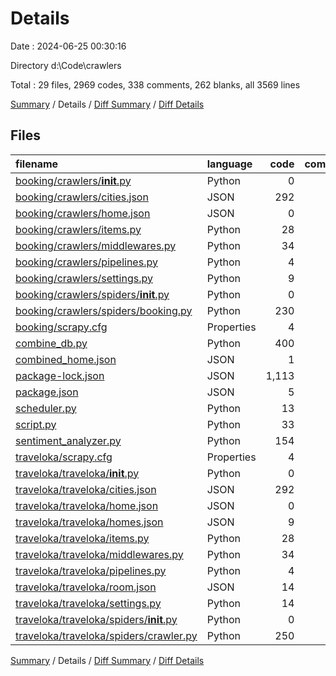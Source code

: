 # Details

Date : 2024-06-25 00:30:16

Directory d:\\Code\\crawlers

Total : 29 files,  2969 codes, 338 comments, 262 blanks, all 3569 lines

[Summary](results.md) / Details / [Diff Summary](diff.md) / [Diff Details](diff-details.md)

## Files
| filename | language | code | comment | blank | total |
| :--- | :--- | ---: | ---: | ---: | ---: |
| [booking/crawlers/__init__.py](/booking/crawlers/__init__.py) | Python | 0 | 0 | 1 | 1 |
| [booking/crawlers/cities.json](/booking/crawlers/cities.json) | JSON | 292 | 0 | 0 | 292 |
| [booking/crawlers/home.json](/booking/crawlers/home.json) | JSON | 0 | 0 | 1 | 1 |
| [booking/crawlers/items.py](/booking/crawlers/items.py) | Python | 28 | 6 | 9 | 43 |
| [booking/crawlers/middlewares.py](/booking/crawlers/middlewares.py) | Python | 34 | 45 | 25 | 104 |
| [booking/crawlers/pipelines.py](/booking/crawlers/pipelines.py) | Python | 4 | 5 | 5 | 14 |
| [booking/crawlers/settings.py](/booking/crawlers/settings.py) | Python | 9 | 68 | 18 | 95 |
| [booking/crawlers/spiders/__init__.py](/booking/crawlers/spiders/__init__.py) | Python | 0 | 4 | 1 | 5 |
| [booking/crawlers/spiders/booking.py](/booking/crawlers/spiders/booking.py) | Python | 230 | 10 | 19 | 259 |
| [booking/scrapy.cfg](/booking/scrapy.cfg) | Properties | 4 | 5 | 3 | 12 |
| [combine_db.py](/combine_db.py) | Python | 400 | 5 | 42 | 447 |
| [combined_home.json](/combined_home.json) | JSON | 1 | 0 | 0 | 1 |
| [package-lock.json](/package-lock.json) | JSON | 1,113 | 0 | 1 | 1,114 |
| [package.json](/package.json) | JSON | 5 | 0 | 1 | 6 |
| [scheduler.py](/scheduler.py) | Python | 13 | 4 | 8 | 25 |
| [script.py](/script.py) | Python | 33 | 16 | 18 | 67 |
| [sentiment_analyzer.py](/sentiment_analyzer.py) | Python | 154 | 30 | 29 | 213 |
| [traveloka/scrapy.cfg](/traveloka/scrapy.cfg) | Properties | 4 | 5 | 3 | 12 |
| [traveloka/traveloka/__init__.py](/traveloka/traveloka/__init__.py) | Python | 0 | 0 | 1 | 1 |
| [traveloka/traveloka/cities.json](/traveloka/traveloka/cities.json) | JSON | 292 | 0 | 0 | 292 |
| [traveloka/traveloka/home.json](/traveloka/traveloka/home.json) | JSON | 0 | 0 | 1 | 1 |
| [traveloka/traveloka/homes.json](/traveloka/traveloka/homes.json) | JSON | 9 | 0 | 0 | 9 |
| [traveloka/traveloka/items.py](/traveloka/traveloka/items.py) | Python | 28 | 6 | 8 | 42 |
| [traveloka/traveloka/middlewares.py](/traveloka/traveloka/middlewares.py) | Python | 34 | 45 | 25 | 104 |
| [traveloka/traveloka/pipelines.py](/traveloka/traveloka/pipelines.py) | Python | 4 | 5 | 5 | 14 |
| [traveloka/traveloka/room.json](/traveloka/traveloka/room.json) | JSON | 14 | 0 | 0 | 14 |
| [traveloka/traveloka/settings.py](/traveloka/traveloka/settings.py) | Python | 14 | 69 | 20 | 103 |
| [traveloka/traveloka/spiders/__init__.py](/traveloka/traveloka/spiders/__init__.py) | Python | 0 | 4 | 1 | 5 |
| [traveloka/traveloka/spiders/crawler.py](/traveloka/traveloka/spiders/crawler.py) | Python | 250 | 6 | 17 | 273 |

[Summary](results.md) / Details / [Diff Summary](diff.md) / [Diff Details](diff-details.md)